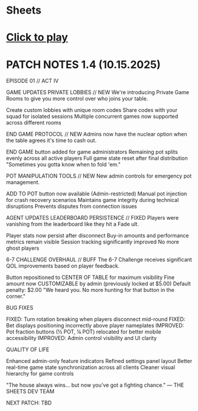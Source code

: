 ﻿# Sheets
# [Click to play](https://sheets-26ju.onrender.com/)
# PATCH NOTES 1.4 (10.15.2025) 
EPISODE 01 // ACT IV

GAME UPDATES
PRIVATE LOBBIES // NEW
We're introducing Private Game Rooms to give you more control over who joins your table.

Create custom lobbies with unique room codes
Share codes with your squad for isolated sessions
Multiple concurrent games now supported across different rooms


END GAME PROTOCOL // NEW
Admins now have the nuclear option when the table agrees it's time to cash out.

END GAME button added for game administrators
Remaining pot splits evenly across all active players
Full game state reset after final distribution
"Sometimes you gotta know when to fold 'em."


POT MANIPULATION TOOLS // NEW
New admin controls for emergency pot management.

ADD TO POT button now available (Admin-restricted)
Manual pot injection for crash recovery scenarios
Maintains game integrity during technical disruptions
Prevents disputes from connection issues


AGENT UPDATES
LEADERBOARD PERSISTENCE // FIXED
Players were vanishing from the leaderboard like they hit a Fade ult.

Player stats now persist after disconnect
Buy-in amounts and performance metrics remain visible
Session tracking significantly improved
No more ghost players


6-7 CHALLENGE OVERHAUL // BUFF
The 6-7 Challenge receives significant QOL improvements based on player feedback.

Button repositioned to CENTER OF TABLE for maximum visibility
Fine amount now CUSTOMIZABLE by admin (previously locked at $5.00)
Default penalty: $2.00
"We heard you. No more hunting for that button in the corner."


BUG FIXES

FIXED: Turn rotation breaking when players disconnect mid-round
FIXED: Bet displays positioning incorrectly above player nameplates
IMPROVED: Pot fraction buttons (½ POT, ¼ POT) relocated for better mobile accessibility
IMPROVED: Admin control visibility and UI clarity


QUALITY OF LIFE

Enhanced admin-only feature indicators
Refined settings panel layout
Better real-time game state synchronization across all clients
Cleaner visual hierarchy for game controls


"The house always wins... but now you've got a fighting chance."
— THE SHEETS DEV TEAM

NEXT PATCH: TBD
